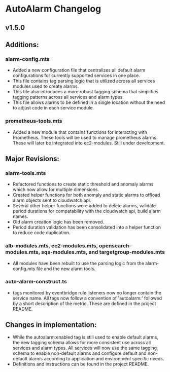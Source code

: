 # AutoAlarm Changelog

## v1.5.0

## Additions: 

### alarm-config.mts
- Added a new configuration file that centralizes all default alarm configurations for currently supported services in 
one place. 
- This file contains tag parsing logic that is utilized across all services modules used to create alarms. 
- This file also introduces a more robust tagging schema that simplifies tagging patterns across all services and alarm types. 
- This file allows alarms to be defined in a single location without the need to adjust code in each service module.

### prometheus-tools.mts
- Added a new module that contains functions for interacting with Prometheus. These tools will be used to manage 
prometheus alarms. These will later be integrated into ec2-modules. Still under development. 

## Major Revisions: 

### alarm-tools.mts
- Refactored functions to create static threshold and anomaly alarms which now allow for multiple dimensions. 
- Created helper functions for both anomaly and static alarms to offload alarm objects sent to cloudwatch api.
- Several other helper functions were added to delete alarms, validate period durations for compatability with the 
cloudwatch api, build alarm names. 
- Old alarm creation logic has been removed. 
- Period duration validation has been consolidated into a helper function to reduce code duplication.

### alb-modules.mts, ec2-modules.mts, opensearch-modules.mts, sqs-modules.mts, and targetgroup-modules.mts
- All modules have been rebuilt to use the parsing logic from the alarm-config.mts file and the new alarm tools. 

### auto-alarm-construct.ts
- tags monitored by eventbridge rule listeners now no longer contain the service name. All tags now follow a convention
of 'autoalarm:' followed by a short description of the metric. These are defined in the project README.

## Changes in implementation:
- While the autoalarm:enabled tag is still used to enable default alarms, the new tagging schema allows for more 
consistent use across all services and alarm types. All services will now use the same tagging schema to enable 
non-default alarms and configure default and non-default alarms according to application and environment specific needs.
- Definitions and instructions can be found in the project README.




